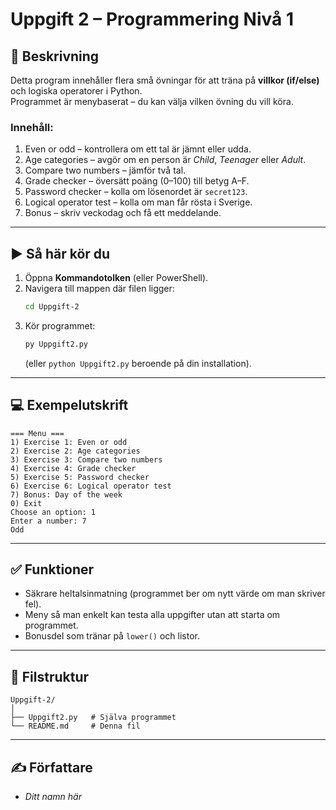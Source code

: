 # Uppgift 2 – Programmering Nivå 1

## 📖 Beskrivning
Detta program innehåller flera små övningar för att träna på **villkor (if/else)** och logiska operatorer i Python.  
Programmet är menybaserat – du kan välja vilken övning du vill köra.

### Innehåll:
1. Even or odd – kontrollera om ett tal är jämnt eller udda.  
2. Age categories – avgör om en person är *Child*, *Teenager* eller *Adult*.  
3. Compare two numbers – jämför två tal.  
4. Grade checker – översätt poäng (0–100) till betyg A–F.  
5. Password checker – kolla om lösenordet är `secret123`.  
6. Logical operator test – kolla om man får rösta i Sverige.  
7. Bonus – skriv veckodag och få ett meddelande.  

---

## ▶️ Så här kör du
1. Öppna **Kommandotolken** (eller PowerShell).  
2. Navigera till mappen där filen ligger:  
   ```bash
   cd Uppgift-2
   ```
3. Kör programmet:  
   ```bash
   py Uppgift2.py
   ```
   (eller `python Uppgift2.py` beroende på din installation).  

---

## 💻 Exempelutskrift
```
=== Menu ===
1) Exercise 1: Even or odd
2) Exercise 2: Age categories
3) Exercise 3: Compare two numbers
4) Exercise 4: Grade checker
5) Exercise 5: Password checker
6) Exercise 6: Logical operator test
7) Bonus: Day of the week
0) Exit
Choose an option: 1
Enter a number: 7
Odd
```

---

## ✅ Funktioner
- Säkrare heltalsinmatning (programmet ber om nytt värde om man skriver fel).  
- Meny så man enkelt kan testa alla uppgifter utan att starta om programmet.  
- Bonusdel som tränar på `lower()` och listor.  

---

## 📂 Filstruktur
```
Uppgift-2/
│
├── Uppgift2.py   # Själva programmet
└── README.md     # Denna fil
```

---

## ✍️ Författare
- *Ditt namn här*
